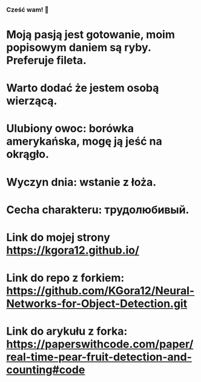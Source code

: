 ### Cześć wam! 👋

# Moją pasją jest gotowanie, moim popisowym daniem są ryby. Preferuje fileta.
# Warto dodać że jestem osobą wierzącą.
# Ulubiony owoc: borówka amerykańska, mogę ją jeść na okrągło.
# Wyczyn dnia: wstanie z łoża.
# Cecha charakteru: трудолюбивый.
# <end>



  
  # Link do mojej strony https://kgora12.github.io/
  
  
  # Link do repo z forkiem: https://github.com/KGora12/Neural-Networks-for-Object-Detection.git
  # Link do arykułu z forka: https://paperswithcode.com/paper/real-time-pear-fruit-detection-and-counting#code
